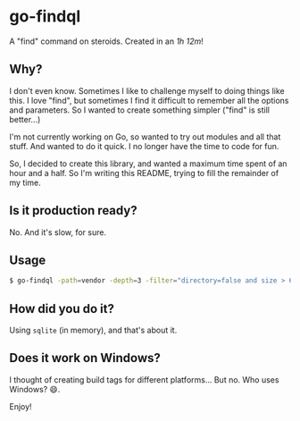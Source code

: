 # go-findql

A "find" command on steroids. Created in an *1h 12m*!

## Why?

I don't even know. Sometimes I like to challenge myself to doing things like this. I love "find", but sometimes I find it difficult to remember all the options and parameters. So I wanted to create something simpler ("find" is still better...)

I'm not currently working on Go, so wanted to try out modules and all that stuff. And wanted to do it quick. I no longer have the time to code for fun.

So, I decided to create this library, and wanted a maximum time spent of an hour and a half. So I'm writing this README, trying to fill the remainder of my time.

## Is it production ready?

No. And it's slow, for sure.

## Usage

```bash
$ go-findql -path=vendor -depth=3 -filter="directory=false and size > 600 and name like 'err%' and modified_at > '2019-01-01 00:00:00'"
```

## How did you do it?

Using `sqlite` (in memory), and that's about it.

## Does it work on Windows?

I thought of creating build tags for different platforms... But no. Who uses Windows? 😄.

Enjoy!
